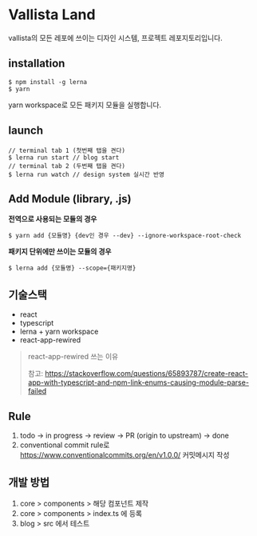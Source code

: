 # Vallista Land

vallista의 모든 레포에 쓰이는 디자인 시스템, 프로젝트 레포지토리입니다.

## installation

```shell
$ npm install -g lerna
$ yarn
```

yarn workspace로 모든 패키지 모듈을 실행합니다.

## launch

```shell
// terminal tab 1 (첫번째 탭을 켠다)
$ lerna run start // blog start
// terminal tab 2 (두번째 탭을 켠다)
$ lerna run watch // design system 실시간 반영
```

## Add Module (library, .js)

**전역으로 사용되는 모듈의 경우**

```shell
$ yarn add {모듈명} {dev인 경우 --dev} --ignore-workspace-root-check
```

**패키지 단위에만 쓰이는 모듈의 경우**

```shell
$ lerna add {모듈명} --scope={패키지명}
```

## 기술스택

- react
- typescript
- lerna + yarn workspace
- react-app-rewired

> react-app-rewired 쓰는 이유
>
> 참고: https://stackoverflow.com/questions/65893787/create-react-app-with-typescript-and-npm-link-enums-causing-module-parse-failed

## Rule

1. todo -> in progress -> review -> PR (origin to upstream) -> done
2. conventional commit rule로 https://www.conventionalcommits.org/en/v1.0.0/ 커밋메시지 작성

## 개발 방법

1. core > components > 해당 컴포넌트 제작
2. core > components > index.ts 에 등록
3. blog > src 에서 테스트
